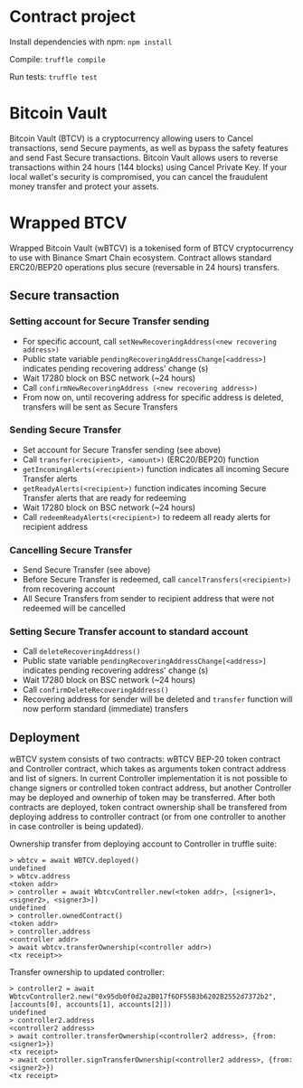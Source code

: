 # Contract project
Install dependencies with npm:
`npm install`

Compile:
`truffle compile`

Run tests:
`truffle test`

# Bitcoin Vault
Bitcoin Vault (BTCV) is a cryptocurrency allowing users to Cancel transactions, send Secure payments, as well as bypass the safety features and send Fast Secure transactions.
Bitcoin Vault allows users to reverse transactions within 24 hours (144 blocks) using Cancel Private Key. If your local wallet's security is compromised, you can cancel the fraudulent money transfer and protect your assets.

# Wrapped BTCV
Wrapped Bitcoin Vault (wBTCV) is a tokenised form of BTCV cryptocurrency to use with Binance Smart Chain ecosystem. Contract allows standard ERC20/BEP20 operations plus secure (reversable in 24 hours) transfers.

## Secure transaction
### Setting account for Secure Transfer sending
* For specific account, call `setNewRecoveringAddress(<new recovering address>)`
* Public state variable `pendingRecoveringAddressChange[<address>]` indicates pending recovering address' change (s)
* Wait 17280 block on BSC network (~24 hours)
* Call `confirmNewRecoveringAddress (<new recovering address>)`
* From now on, until recovering address for specific address is deleted, transfers will be sent as Secure Transfers

### Sending Secure Transfer
* Set account for Secure Transfer sending (see above)
* Call `transfer(<recipient>, <amount>)` (ERC20/BEP20) function
* `getIncomingAlerts(<recipient>)` function indicates all incoming Secure Transfer alerts  
* `getReadyAlerts(<recipient>)` function indicates incoming Secure Transfer alerts that are ready for redeeming
* Wait 17280 block on BSC network (~24 hours)
* Call `redeemReadyAlerts(<recipient>)` to redeem all ready alerts for recipient address

### Cancelling Secure Transfer
* Send Secure Transfer (see above)
* Before Secure Transfer is redeemed, call `cancelTransfers(<recipient>)` from recovering account
* All Secure Transfers from sender to recipient address that were not redeemed will be cancelled

### Setting Secure Transfer account to standard account
* Call `deleteRecoveringAddress()`
* Public state variable `pendingRecoveringAddressChange[<address>]` indicates pending recovering address' change (s)
* Wait 17280 block on BSC network (~24 hours)
* Call `confirmDeleteRecoveringAddress()`
* Recovering address for sender will be deleted and `transfer` function will now perform standard (immediate) transfers

## Deployment
wBTCV system consists of two contracts: wBTCV BEP-20 token contract and Controller contract, which takes 
as arguments token contract address and list of signers. In current Controller implementation it is not possible 
to change signers or controlled token contract address, but another Controller may be deployed and ownerhip of token may be transferred. After both contracts are deployed,
token contract ownership shall be transfered from deploying address to controller contract (or from one controller to another in case controller is being updated).

Ownership transfer from deploying account to Controller in truffle suite:
```aidl
> wbtcv = await WBTCV.deployed()
undefined
> wbtcv.address
<token addr>
> controller = await WbtcvController.new(<token addr>, [<signer1>, <signer2>, <signer3>])
undefined
> controller.ownedContract()
<token addr>
> controller.address
<controller addr>
> await wbtcv.transferOwnership(<controller addr>)
<tx receipt>>
```
Transfer ownership to updated controller:
```aidl
> controller2 = await WbtcvController2.new("0x95db0f0d2a2B017f6DF55B3b6202B2552d7372b2", [accounts[0], accounts[1], accounts[2]])
undefined
> controller2.address
<controller2 address>
> await controller.transferOwnership(<controller2 address>, {from: <signer1>})
<tx receipt>
> await controller.signTransferOwnership(<controller2 address>, {from: <signer2>})
<tx receipt>

```
